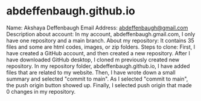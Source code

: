 # abdeffenbaugh.github.io
Name: Akshaya Deffenbaugh
Email Address: abdeffenbaugh@gmail.com
Description about account: In my account, abdeffenbaugh.gmail.com, I only have one repository and a main branch.
About my repository: It contains 35 files and some are html codes, images, or zip folders.
Steps to clone: First, I have created a GitHub account, and then created a new repository. After I have downloaded GitHub desktop, I cloned m previously created new repository. In my repository folder, abdeffenbaugh.github.io, I have added files that are related to my website. Then, I have wrote down a small summary and selected "commit to main". As I selected "commit to main", the push origin button showed up. Finally, I selected push origin that made 0 changes in my repository.
